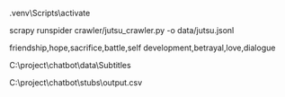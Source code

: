 .venv\Scripts\activate 

scrapy runspider crawler/jutsu_crawler.py -o data/jutsu.jsonl

friendship,hope,sacrifice,battle,self development,betrayal,love,dialogue

C:\project\chatbot\data\Subtitles

C:\project\chatbot\stubs\output.csv